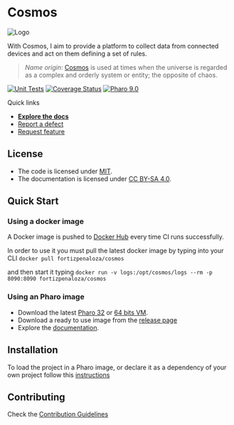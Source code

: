 # Cosmos

![Logo](assets/logos/128.png)

With Cosmos, I aim to provide a platform to collect data from connected devices
and act on them defining a set of rules.

> *Name origin*: [Cosmos](https://en.wikipedia.org/wiki/Cosmos) is used at times
when the universe is regarded as a complex and orderly system or entity;
the opposite of chaos.

[![Unit Tests](https://github.com/cosmos-st/back-end/workflows/Build/badge.svg?branch=release-candidate)](https://github.com/cosmos-st/back-end/actions?query=workflow%3ABuild)
[![Coverage Status](https://codecov.io/github/cosmos-st/back-end/coverage.svg?branch=release-candidate)](https://codecov.io/gh/cosmos-st/back-end/branch/release-candidate)
[![Pharo 9.0](https://img.shields.io/badge/Pharo-9.0-informational)](https://pharo.org)

Quick links

- [**Explore the docs**](/docs)
- [Report a defect](https://github.com/fortizpenaloza/cosmos/issues/new?labels=Type%3A+Bug)
- [Request feature](https://github.com/fortizpenaloza/cosmos/issues/new?labels=Type%3A+Development)

## License

- The code is licensed under [MIT](LICENSE).
- The documentation is licensed under [CC BY-SA 4.0](http://creativecommons.org/licenses/by-sa/4.0/).

## Quick Start

### Using a docker image

A Docker image is pushed to [Docker Hub](https://hub.docker.com) every time
CI runs successfully.

In order to use it you must pull the latest docker image by typing into
your CLI
`docker pull fortizpenaloza/cosmos`

and then start it typing
`docker run -v logs:/opt/cosmos/logs --rm -p 8090:8090 fortizpenaloza/cosmos`

### Using an Pharo image

- Download the latest [Pharo 32](https://get.pharo.org/) or [64 bits VM](https://get.pharo.org/64/).
- Download a ready to use image from the [release page](http://github.com/iot-uca/back-end/releases/latest)
- Explore the [documentation](docs/).

## Installation

To load the project in a Pharo image, or declare it as a dependency of your own
project follow this [instructions](docs/Installation.md)

## Contributing

Check the [Contribution Guidelines](CONTRIBUTING.md)
